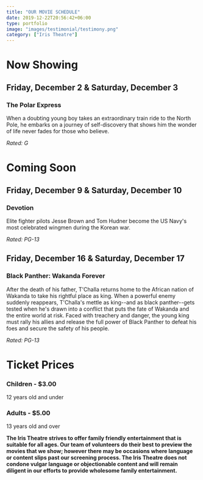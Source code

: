 ```yaml
---
title: "OUR MOVIE SCHEDULE"
date: 2019-12-22T20:56:42+06:00
type: portfolio
image: "images/testimonial/testimony.png"
category: ["Iris Theatre"]
---
```


# Now Showing

## Friday, December 2 & Saturday, December 3

### The Polar Express

When a doubting young boy takes an extraordinary train ride to the North Pole, he embarks on a journey of self-discovery that shows him the wonder of life never fades for those who believe. 

_Rated: G_

# Coming Soon 

## Friday, December 9 & Saturday, December 10

### Devotion

Elite fighter pilots Jesse Brown and Tom Hudner become the US Navy's most celebrated wingmen during the Korean war.

_Rated: PG-13_

## Friday, December 16 & Saturday, December 17

### Black Panther: Wakanda Forever

After the death of his father, T'Challa returns home to the African nation of Wakanda to take his rightful place as king. When a powerful enemy suddenly reappears, T'Challa's mettle as king--and as black panther--gets tested when he's drawn into a conflict that puts the fate of Wakanda and the entire world at risk. Faced with treachery and danger, the young king must rally his allies and release the full power of Black Panther to defeat his foes and secure the safety of his people.

_Rated: PG-13_

# Ticket Prices

### Children - $3.00
12 years old and under

### Adults - $5.00 
13 years old and over

**The Iris Theatre strives to offer family friendly entertainment that is suitable for all ages. Our team of volunteers do their best to preview the movies that we show; however there may be occasions where language or content slips past our screening process. The Iris Theatre does not condone vulgar language or objectionable content and will remain diligent in our efforts to provide wholesome family entertainment.**
